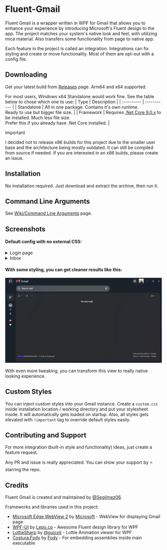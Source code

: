 # Fluent-Gmail
Fluent Gmail is a wrapper written in WPF for Gmail that allows you to enhance your experience by introducing Microsoft's Fluent design to the app. The project matches your system's native look and feel, with utilizing mica material. Also transfers some functionality from page to native app.

Each feature in the project is called an integration. Integrations can fix styling and create or move functionality. Most of them are opt-out with a config file.

## Downloading
Get your latest build from [Releases](https://github.com/Segilmez06/Fluent-Gmail/releases/latest) page. Arm64 and x64 supported.

For most users, Windows x64 Standalone would work fine. See the table below to chose which one to use:
| Type       | Description |
| :--------- | :---------- |
| Standalone | All in one package. Contains it's own runtime.<br>Ready to use but bigger file size. |
| Framework  | Requires [.Net Core 9.0.x](https://dotnet.microsoft.com/en-us/download/dotnet/9.0) to be installed. Much less file size.<br>Prefer this if you already have .Net Core installed. |

> [!IMPORTANT]
> I decided not to release x86 builds for this project due to the smaller user base and the architecture being mostly outdated.
> It can still be compiled from source if needed. If you are interested in an x86 builds, please create an issue.

## Installation
No installation required. Just download and extract the archive, then run it.

## Command Line Arguments
See [Wiki/Command Line Arguments](https://github.com/Segilmez06/Fluent-Gmail/wiki/Command-Line-Arguments) page.

## Screenshots

#### Default config with no external CSS:

<details>
  <summary>Login page</summary>

  ![Login page](assets/Login.png)

</details>
<details>
  <summary>Inbox</summary>

  ![Inbox page](assets/Inbox.png)

</details>

#### With some styling, you can get cleaner results like this:
![Custom style](assets/Custom.png)

With even more tweaking, you can transform this view to really native looking experience.

## Custom Styles
You can inject custom styles into your Gmail instance. Create a `custom.css` inside installation location / working directory and put your stylesheet inside. It will automatically gets loaded on startup. Also, all styles gets elevated with `!important` tag to override default styles easily.

## Contributing and Support

For more integration (built-in style and functionality) ideas, just create a feature request.

Any PR and issue is really appreciated. You can show your support by ⭐ starring the repo.

## Credits

Fluent Gmail is created and maintained by [@Segilmez06](https://github.com/Segilmez06).

Frameworks and libraries used in this project:
- [Microsoft Edge WebView 2](https://learn.microsoft.com/en-us/microsoft-edge/webview2/) by [Microsoft](https://github.com/microsoft) - WebView for displaying Gmail page
- [WPF-UI](https://github.com/lepoco/wpfui) by [Lepo.co](https://github.com/lepoco) - Awesome Fluent design library for WPF
- [LottieSharp](https://github.com/quicoli/LottieSharp) by [@quicoli](https://github.com/quicoli) - Lottie Animation viewer for WPF
- [Costura.Fody](https://github.com/Fody/Costura) by [Fody](https://github.com/Fody) - For embedding assemblies inside main executable